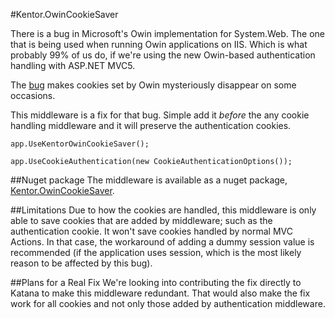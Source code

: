 #Kentor.OwinCookieSaver

There is a bug in Microsoft's Owin implementation for System.Web. The one that
is being used when running Owin applications on IIS. Which is what probably
99% of us do, if we're using the new Owin-based authentication handling with
ASP.NET MVC5.

The [bug](https://katanaproject.codeplex.com/workitem/197) makes cookies set
by Owin mysteriously disappear on some occasions.

This middleware is a fix for that bug. Simple add it *before* the any cookie
handling middleware and it will preserve the authentication cookies.

    app.UseKentorOwinCookieSaver();
    
    app.UseCookieAuthentication(new CookieAuthenticationOptions());

##Nuget package
The middleware is available as a nuget package, 
[Kentor.OwinCookieSaver](https://www.nuget.org/packages/Kentor.OwinCookieSaver/).

##Limitations
Due to how the cookies are handled, this middleware is only able to save
cookies that are added by middleware; such as the authentication cookie. It won't
save cookies handled by normal MVC Actions. In that case, the workaround
of adding a dummy session value is recommended (if the application uses session,
which is the most likely reason to be affected by this bug).

##Plans for a Real Fix
We're looking into contributing the fix directly to Katana to make this
middleware redundant. That would also make the fix work for all cookies
and not only those added by authentication middleware.
